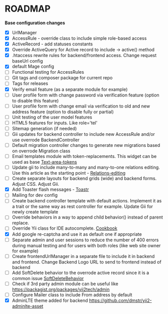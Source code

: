  # ROADMAP
 
 **Base configuration changes**
 
 - [x] UrlManager
 - [x] AccessRule - override class to include simple role-based access
 - [x] ActiveRecord - add statuses constants
 - [x] Override ActiveQuery for Active record to include -> active() method
 - [x] .htaccess rewrite rules for backend/frontend access. Change request baseUrl config
 - [x] default Mage config
 - [ ] Functional testing for AccessRules
 - [ ] Git tags and composer package for current repo
 - [ ] Tags for releases
 - [x] Verify email feature (as a separate module for example)
 - [ ] User profile form with change password via verification feature (option to disable this feature) 
 - [ ] User profile form with change email via verification to old and new address feature (option to disable fully or partial)
 - [ ] Unit testing of the user model features
 - [ ] HTML5 features for inputs. Like role='tel'
 - [ ] Sitemap generation (if needed)
 - [ ] Gii updates for backend controller to include new AccessRule and/or use overrode BackendController
 - [ ] Default migration controller changes to generate new migrations based on overrode Migration class 
 - [ ] Email templates module with token-replacements. This widget can be used as base [Text-area-tokens](https://github.com/mmedojevicbg/yii2-text-area-tokens)
 - [ ] Update gii to include many-to-many and many-to-one relations editing. Use this article as the starting point - [Relations-editing](http://www.yiiframework.com/wiki/836/how-to-use-listbox-and-checkboxlist/)
 - [ ] Create separate layouts for backend grids (wide) and backend forms. Adjust CSS. Adjust Gii.
 - [x] Add Toaster flash messages - [Toastr](https://github.com/odai-alali/yii2-toastr)
 - [ ] Mailing for dev config
 - [ ] Create backend controller template with default actions. Implement it as a trait or the same way as rest controller for example. Update Gii for newly create template
 - [ ] Override behaviors in a way to append child behavior() instead of parent replace.
 - [ ] Override Yii class for IDE autocomplete. [Cookbook](https://yii2-cookbook.readthedocs.org/ide-autocompletion/)
 - [x] Add google re-captcha and use it as default one if appropriate
 - [ ] Separate admin and user sessions to reduce the number of 400 errors during manual testing and for users with both roles (like web site owner for example)
 - [ ] Create frontendUrlManager in a separate file to include it in backend and frontend. Change Backend Logo URL to send to frontend instead of backend
 - [ ] Add SoftDelete behavior to the overrode active record since it is a common issue [SoftDeleteBehavior](https://packagist.org/packages/yii2tech/ar-softdelete)
 - [ ] Check if 3rd party admin module can be useful like https://packagist.org/packages/yii2tech/admin
 - [ ] Configure Mailer class to include From address by default
 - [x] AdminLTE theme added for backend https://github.com/dmstr/yii2-adminlte-asset
